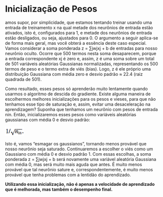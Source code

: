 # Inicialização de Pesos

amos supor, por simplicidade, que estamos tentando treinar usando uma entrada de treinamento x na qual metade dos neurônios de entrada estão ativados, isto é, configurados para 1, e metade dos neurônios de entrada estão desligados, ou seja, ajustados para 0. O argumento a seguir aplica-se de forma mais geral, mas você obterá a essência deste caso especial. Vamos considerar a soma ponderada z = ∑jwjxj + b de entradas para nosso neurônio oculto. Ocorre que 500 termos nesta soma desaparecem, porque a entrada correspondente xj é zero e, assim, z é uma soma sobre um total de 501 variáveis aleatórias Gaussianas normalizadas, representando os 500 termos de peso e o termo extra de viés (bias). Logo, z é ele próprio uma distribuição Gaussiana com média zero e desvio padrão ≈ 22.4 (raiz quadrada de 501). 

Como resultado, esses pesos só aprenderão muito lentamente quando usarmos o algoritmo de descida do gradiente. Existe alguma maneira de escolhermos melhores inicializações para os pesos e vieses, para que não tenhamos esse tipo de saturação e, assim, evitar uma desaceleração na aprendizagem? Suponha que tenhamos um neurônio com pesos de entrada nin. Então, inicializaremos esses pesos como variáveis ​​aleatórias gaussianas com média 0 e desvio padrão:

![nin](./w-inicialization.png)

Isto é, vamos “esmagar os gaussianos”, tornando menos provável que nosso neurônio seja saturado. Continuaremos a escolher o viés como um Gaussiano com média 0 e desvio padrão 1. Com essas escolhas, a soma ponderada z = ∑jwjxj + b será novamente uma variável aleatória Gaussiana com média 0, mas será muito mais aguda que antes. É muito menos provável que tal neurônio sature e, correspondentemente, é muito menos provável que tenha problemas com a lentidão do aprendizado.

**Utilizando essa inicialização, não é apenas a velocidade de aprendizado que é melhorada, mas também o desempenho final.**